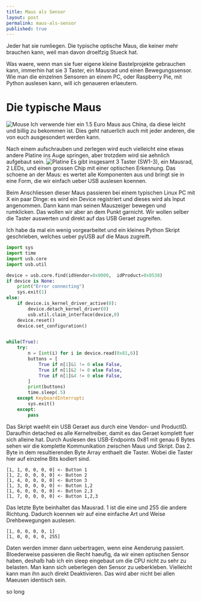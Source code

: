 ```yaml
---
title: Maus als Sensor
layout: post
permalink: maus-als-sensor
published: true
---
```

Jeder hat sie rumliegen. Die typische optische Maus, die keiner mehr brauchen kann, weil man davon droelfzig Stueck hat.

Was waere, wenn man sie fuer eigene kleine Bastelprojekte gebrauchen kann, immerhin hat sie 3 Taster, ein Mausrad und einen Bewegungssensor.
Wie man die einzelnen Sensoren an einem PC, oder Raspberry Pie, mit Python auslesen kann, will ich genaueren erlaeutern.

# Die typische Maus

![Mouse](/content/images/2016/04/IMGP1287.JPG)
Ich verwende hier ein 1.5 Euro Maus aus China, da diese leicht und billig zu bekommen ist. Dies geht natuerlich auch mit jeder anderen, die von euch ausgesondert werden kann.

Nach einem aufschrauben und zerlegen wird euch vielleicht eine etwas andere Platine ins Auge springen, aber trotzdem wird sie aehnlich aufgebaut sein.
![Platine](/content/images/2016/04/IMGP1291.JPG)
Es gibt insgesamt 3 Taster (SW1-3), ein Mausrad, 2 LEDs, und einen grossen Chip mit einer optischen Erkennung.
Das schoene an der Maus: es wertet alle Komponenten aus und bringt sie in eine Form, die wir einfach ueber USB auslesen koennen.

Beim Anschliessen dieser Maus passieren bei einem typischen Linux PC mit X ein paar Dinge: es wird ein Device registriert und dieses wird als Input angenommen. Dann kann man seinen Mauszeiger bewegen und rumklicken. Das wollen wir aber an dem Punkt garnicht. Wir wollen selber die Taster auswerten und direkt auf das USB Geraet zugreifen.

Ich habe da mal ein wenig vorgearbeitet und ein kleines Python Skript geschrieben, welches ueber pyUSB auf die Maus zugreift.

```python
import sys
import time
import usb.core
import usb.util

device = usb.core.find(idVendor=0x0000,  idProduct=0x0538)
if device is None:
    print("Error connecting")
    sys.exit(1)
else:
    if device.is_kernel_driver_active(0):
        device.detach_kernel_driver(0)
        usb.util.claim_interface(device,0)
    device.reset()
    device.set_configuration()


while(True):
    try:
        n = [int(i) for i in device.read(0x81,6)]
        buttons = [
            True if n[1]&1 != 0 else False,
            True if n[1]&2 != 0 else False,
            True if n[1]&4 != 0 else False,
        ]
        print(buttons)
        time.sleep(.5)
    except KeyboardInterrupt:
        sys.exit()
    except:
        pass
```
Das Skript waehlt ein USB Geraet aus durch eine Vendor- und ProductID. Daraufhin detached es alle Kerneltreiber, damit es das Geraet komplett fuer sich alleine hat.
Durch Auslesen des USB-Endpoints 0x81 mit genau 6 Bytes sehen wir die komplette Kommunikation zwischen Maus und Skript. Das 2. Byte in dem resultierenden Byte Array enthaelt die Taster. Wobei die Taster hier auf einzelne Bits kodiert sind.
```
[1, 1, 0, 0, 0, 0] <- Button 1
[1, 2, 0, 0, 0, 0] <- Button 2
[1, 4, 0, 0, 0, 0] <- Button 3
[1, 3, 0, 0, 0, 0] <- Button 1,2
[1, 6, 0, 0, 0, 0] <- Button 2,3
[1, 7, 0, 0, 0, 0] <- Button 1,2,3
```
Das letzte Byte beinhaltet das Mausrad. 1 ist die eine und 255 die andere Richtung. Dadurch koennen wir auf eine einfache Art und Weise Drehbewegungen auslesen.
```
[1, 0, 0, 0, 0, 1]
[1, 0, 0, 0, 0, 255] 
```

Daten werden immer dann uebertragen, wenn eine Aenderung passiert. Bloederweise passieren die Recht haeufig, da wir einen optischen Sensor haben, deshalb hab ich ein sleep eingebaut um die CPU nicht zu sehr zu belasten. Man kann sich ueberlegen den Sensor zu ueberkleben. Vielleicht kann man ihn auch direkt Deaktivieren. Das wird aber nicht bei allen Maeusen identisch sein.

so long

